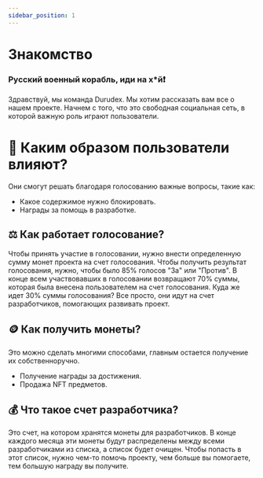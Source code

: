 ```yaml
---
sidebar_position: 1
---
```


# Знакомство

### Русский военный корабль, иди на х*й❗️

Здравствуй, мы команда Durudex. Мы хотим рассказать вам все о нашем проекте. Начнем с того, что это свободная 
социальная сеть, в которой важную роль играют пользователи.

# 🤔 Каким образом пользователи влияют?

Они смогут решать благодаря голосованию важные вопросы, такие как:

- Какое содержимое нужно блокировать.
- Награды за помощь в разработке.

## ⚖️ Как работает голосование?

Чтобы принять участие в голосовании, нужно внести определенную сумму монет проекта на счет голосования. Чтобы 
получить результат голосования, нужно, чтобы было 85% голосов "За" или "Против". В конце всем участвовавших в 
голосовании возвращают 70% суммы, которая была внесена пользователем на счет голосования. Куда же идет 30% суммы 
голосования? Все просто, они идут на счет разработчиков, помогающих развивать проект.

## 🪙 Как получить монеты?

Это можно сделать многими способами, главным остается получение их собственноручно.

- Получение награды за достижения.
- Продажа NFT предметов.

## 💰 Что такое счет разработчика?

Это счет, на котором хранятся монеты для разработчиков. В конце каждого месяца эти монеты будут распределены 
между всеми разработчиками из списка, а список будет очищен. Чтобы попасть в этот список, нужно чем-то помочь 
проекту, чем больше вы помогаете, тем большую награду вы получите.
